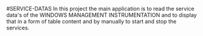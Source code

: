 #SERVICE-DATAS
            In this project the main application is to read the service data's of the WINDOWS MANAGEMENT INSTRUMENTATION and to display that in a form of table content and by manually to start and stop the services.

